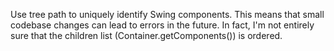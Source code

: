 Use tree path to uniquely identify Swing components.
This means that small codebase changes can lead to errors in the future. In fact, I'm not entirely sure that the children list (Container.getComponents()) is ordered.
